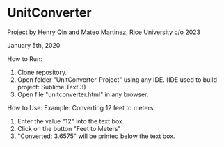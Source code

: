 # UnitConverter
Project by Henry Qin and Mateo Martinez, Rice University c/o 2023

January 5th, 2020

How to Run:
  1. Clone repository.
  2. Open folder "UnitConverter-Project" using any IDE. (IDE used to build project: Sublime Text 3)
  3. Open file "unitconverter.html" in any browser.

How to Use:
  Example: Converting 12 feet to meters.
  1. Enter the value "12" into the text box.
  2. Click on the button "Feet to Meters"
  3. "Converted: 3.6575" will be printed below the text box.
